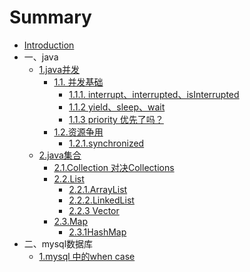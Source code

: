 # Summary

* [Introduction](README.md)
* 一、java
  * [1.java并发](1javabing-fa.md)
    * [1.1. 并发基础](1javabing-fa/111-bing-fa-ji-chu.md)
      * [1.1.1. interrupt、interrupted、isInterrupted](1javabing-fa/111-bing-fa-ji-chu/111-ting-zhi-yi-ge-xian-cheng.md)
      * [1.1.2 yield、sleep、wait](1javabing-fa/111-bing-fa-ji-chu/112-yield.md)
      * [1.1.3 priority 优先了吗？](1javabing-fa/111-bing-fa-ji-chu/113-priority-bing-bu-you-xian.md)
    * [1.2.资源争用](1javabing-fa/12zi-yuan-zheng-yong.md)
      * [1.2.1.synchronized](1javabing-fa/12zi-yuan-zheng-yong/121synchronized.md)
  * [2.java集合](2javaji-he.md)
    * [2.1.Collection 对决Collections](2javaji-he/21javaji-he-jian-jie.md)
    * [2.2.List ](2javaji-he/22list.md)
      * [2.2.1.ArrayList](2javaji-he/22list/221arraylist.md)
      * [2.2.2.LinkedList](2javaji-he/22list/222linkedlist.md)
      * [2.2.3 Vector](2javaji-he/22list/223-vector.md)
    * [2.3.Map](2javaji-he/23map.md)
      * [2.3.1HashMap](2javaji-he/23map/231hashmap.md)
* 二、mysql数据库
  * [1.mysql 中的when case](1mysql-zhong-de-when-case.md)

